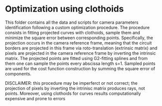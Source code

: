 # Optimization using clothoids

This folder contains all the data and scripts for camera parameters identification following a custom optimization procedure.
The procedure consists in fitting projected curves with clothoids, sample them and minimize the square error between corresponding points.
Specifically, the projection occurs in the camera reference frame, meaning that the circuit borders are projected in this frame via roto-translation (extrinsic matrix)
and pixels are projected in the camera reference frame by inverting the intrinsic matrix. The projected points are fitted using G2-fitting splines and from them
one can sample the points every abscissa length s=1. Sampled points are used for the cost function construction by summing the square error of components.

DISCLAIMER: this procedure may be imperferct or not correct; the projection of pixels by inverting the intrinisc matrix produces rays, not points. Moreover, using clothoids
for curves results computationally expensive and prone to errors

